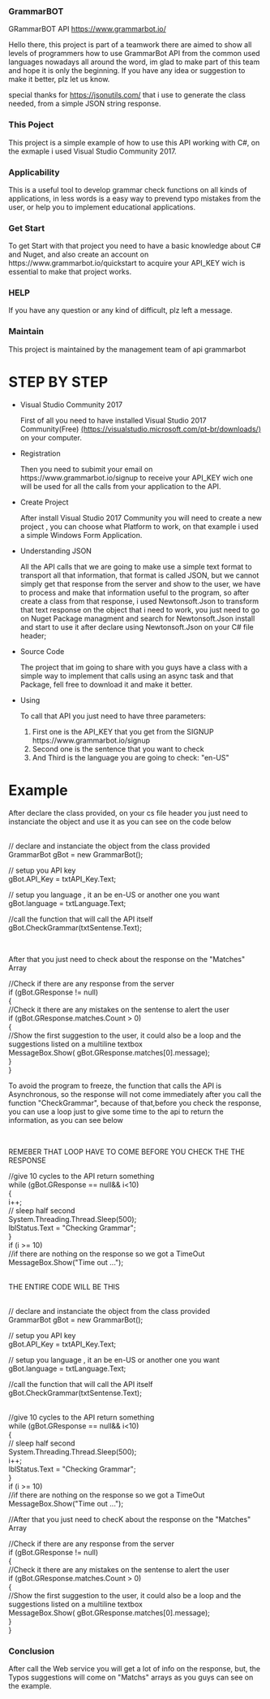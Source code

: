 <h3>GrammarBOT</h3>
GRammarBOT API <a href="https://www.grammarbot.io/">https://www.grammarbot.io/</a>

Hello there, this project is part of a teamwork there are aimed to show all levels of programmers how to use GrammarBot API from 
the common used languages nowadays all around the word, im glad to make part of this team and hope it is only the beginning.
If you have any idea or suggestion to make it better, plz let us know.

special thanks for <a href="https://jsonutils.com/">https://jsonutils.com/</a> that i use to generate the class needed, from a simple JSON string response.

<h3>This Poject</h3>
This project is a simple example of how to use this API working with C#, on the exmaple i used Visual Studio Community 2017.

<h3>Applicability</h3>
This is a useful tool to develop grammar check functions on all kinds of applications, in less words is a easy way to prevend typo mistakes from the user, or help you to implement educational applications.

<h3>Get Start</h3>
To get Start with that project you need to have a basic knowledge about C# and Nuget, and also create an account on https://www.grammarbot.io/quickstart to acquire your API_KEY wich is essential to make that project works.

<h3>HELP</h3>
If you have any question or any kind of difficult, plz left a message.

<h3>Maintain</h3>
This project is maintained by the management team of api grammarbot

<h1>STEP BY STEP</h1>
<p></p>
<ul>
<li>Visual Studio Community 2017</li>
<p>First of all you need to have installed Visual Studio 2017 Community(Free)
<a href="https://visualstudio.microsoft.com/pt-br/downloads/">(https://visualstudio.microsoft.com/pt-br/downloads/)</a> on your computer.</p>

<li>Registration</li>
<p>Then you need to subimit your email on https://www.grammarbot.io/signup to receive your API_KEY wich one will be used for all the calls
from your application to the API.</p>

<li>Create Project</li>
<p>After install Visual Studio 2017 Community you will need to create a new project , you can choose what Platform to work, on that example
i used a simple Windows Form Application.</p>

<li>Understanding JSON</li> 
<p>All the API calls that we are going to make use a simple text format to transport all that information, that format is called JSON,
but we cannot simply get that response from the server and show to the user, we have to process and make that information useful to
the program, so after create a class from that response, i used Newtonsoft.Json to transform that text response on the object that i need
to work, you just need to go on Nuget Package managment and search for Newtonsoft.Json install and start to use it after declare 
using Newtonsoft.Json on your C# file header;</p>

<li>Source Code</li>
<p>The project that im going to share with you guys have a class with a simple way to implement that calls using an async task and that 
Package, fell free to download it and make it better.</p>

<li>Using<lli>
<p>To call that API you just need to have three parameters:</p>
<ol>
<li>First one is the API_KEY that you get from the SIGNUP https://www.grammarbot.io/signup</li>
<li>Second one is the sentence that you want to check</li>
<li>And Third is the language you are going to check: "en-US"</li>
<ol>
</ul>
<h1>Example</h1>
<p>After declare the class provided, on your cs file header you just need to instanciate the object and use it as you can see on the code below</p>
  <br />  
  // declare and instanciate the object from the class provided<br />
  GrammarBot gBot = new GrammarBot();<br />
  
  // setup you API key <br />
  gBot.API_Key = txtAPI_Key.Text;<br />
  
  // setup you language , it an be en-US or another one you want <br />
  gBot.language = txtLanguage.Text;<br />
  
  //call the function that will call the API itself <br />
  gBot.CheckGrammar(txtSentense.Text);<br />
  
  <br />
  <p>After that you just need to check about the response on the "Matches" Array </p>
  
  //Check if there are any response from the server<br />
  if (gBot.GResponse != null)<br />
  {<br />
      //Check it there are any mistakes on the sentense to alert the user<br />
      if (gBot.GResponse.matches.Count > 0)<br />
      {<br />
          //Show the first suggestion to the user, it could also be a loop and 
          the suggestions listed on a multiline textbox<br />
          MessageBox.Show( gBot.GResponse.matches[0].message);<br />
      }<br />
  }<br />

<p>To avoid the program to freeze, the function that calls the API is Asynchronous, so the response will not come immediately
 after you call the function "CheckGrammar", because of that,before you check the response, you can use a loop just to give some time to the api to return the information, as you can see below<p/>
 <br />
 <p>REMEBER THAT LOOP HAVE TO COME BEFORE YOU CHECK THE THE RESPONSE</p> 
 
 //give 10 cycles to the API return something<br />
 while (gBot.GResponse == null&& i<10)<br />
{<br />
    i++;<br />
    // sleep half second<br />
    System.Threading.Thread.Sleep(500);<br />
    lblStatus.Text = "Checking Grammar";<br />
}<br />
if (i >= 10)<br />
//if there are nothing on the response so we got a TimeOut<br />
    MessageBox.Show("Time out ...");<br />
    <br />
    
 <p>THE ENTIRE CODE WILL BE THIS</p> 
 <br />  
  // declare and instanciate the object from the class provided<br />
  GrammarBot gBot = new GrammarBot();<br />
  
  // setup you API key <br />
  gBot.API_Key = txtAPI_Key.Text;<br />
  
  // setup you language , it an be en-US or another one you want <br />
  gBot.language = txtLanguage.Text;<br />
  
  //call the function that will call the API itself <br />
  gBot.CheckGrammar(txtSentense.Text);<br />
  
   <br />
 //give 10 cycles to the API return something<br />
 while (gBot.GResponse == null&& i<10)<br />
{<br />
    // sleep half second<br />
    System.Threading.Thread.Sleep(500);<br />
    i++;<br />
    lblStatus.Text = "Checking Grammar";<br />
}<br />
if (i >= 10)<br />
//if there are nothing on the response so we got a TimeOut<br />
    MessageBox.Show("Time out ...");<br />
    
  <p>//After that you just need to checK about the response on the "Matches" Array </p>  
  //Check if there are any response from the server<br />
  if (gBot.GResponse != null)<br />
  {<br />
      //Check it there are any mistakes on the sentense to alert the user<br />
      if (gBot.GResponse.matches.Count > 0)<br />
      {<br />
          //Show the first suggestion to the user, it could also be a loop and 
          the suggestions listed on a multiline textbox<br />
          MessageBox.Show( gBot.GResponse.matches[0].message);<br />
      }<br />
  }<br />
    

<h3>Conclusion</h3>
  
<p>After call the Web service you will get a lot of info on the response, but, the Typos suggestions will come on "Matchs" arrays
as you guys can see on the example.</p>
